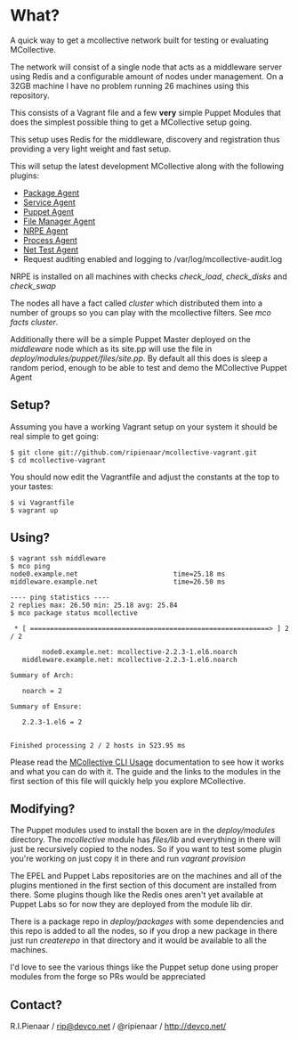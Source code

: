 What?
=====

A quick way to get a mcollective network built for testing or evaluating MCollective.

The network will consist of a single node that acts as a middleware server using
Redis and a configurable amount of nodes under management.  On a 32GB machine I
have no problem running 26 machines using this repository.

This consists of a Vagrant file and a few **very** simple Puppet Modules that does the
simplest possible thing to get a MCollective setup going.

This setup uses Redis for the middleware, discovery and registration thus providing
a very light weight and fast setup.

This will setup the latest development MCollective along with the following plugins:

   * [Package Agent](https://github.com/puppetlabs/mcollective-package-agent)
   * [Service Agent](https://github.com/puppetlabs/mcollective-service-agent)
   * [Puppet Agent](https://github.com/puppetlabs/mcollective-puppet-agent)
   * [File Manager Agent](https://github.com/puppetlabs/mcollective-filemgr-agent)
   * [NRPE Agent](https://github.com/puppetlabs/mcollective-nrpe-agent)
   * [Process Agent](https://github.com/puppetlabs/mcollective-process-agent)
   * [Net Test Agent](https://github.com/puppetlabs/mcollective-nettest-agent)
   * Request auditing enabled and logging to /var/log/mcollective-audit.log

NRPE is installed on all machines with checks *check_load*, *check_disks* and
*check_swap*

The nodes all have a fact called *cluster* which distributed them into a number
of groups so you can play with the mcollective filters.  See *mco facts cluster*.

Additionally there will be a simple Puppet Master deployed on the _middleware_ node
which as its site.pp will use the file in _deploy/modules/puppet/files/site.pp_.
By default all this does is sleep a random period, enough to be able to test and
demo the MCollective Puppet Agent

Setup?
------

Assuming you have a working Vagrant setup on your system it should be real simple
to get going:

    $ git clone git://github.com/ripienaar/mcollective-vagrant.git
    $ cd mcollective-vagrant

You should now edit the Vagrantfile and adjust the constants at the top to your
tastes:

    $ vi Vagrantfile
    $ vagrant up

Using?
------

    $ vagrant ssh middleware
    $ mco ping
    node0.example.net                        time=25.18 ms
    middleware.example.net                   time=26.50 ms

    ---- ping statistics ----
    2 replies max: 26.50 min: 25.18 avg: 25.84
    $ mco package status mcollective

     * [ ============================================================> ] 2 / 2

            node0.example.net: mcollective-2.2.3-1.el6.noarch
       middleware.example.net: mcollective-2.2.3-1.el6.noarch

    Summary of Arch:

       noarch = 2

    Summary of Ensure:

       2.2.3-1.el6 = 2


    Finished processing 2 / 2 hosts in 523.95 ms

Please read the [MCollective CLI Usage](http://docs.puppetlabs.com/mcollective/reference/basic/basic_cli_usage.html)
documentation to see how it works and what you can do with it.  The guide and the links
to the modules in the first section of this file will quickly help you explore MCollective.

Modifying?
----------

The Puppet modules used to install the boxen are in the _deploy/modules_ directory.
The _mcollective_ module has _files/lib_ and everything in there will just be recursively
copied to the nodes.  So if you want to test some plugin you're working on just copy it
in there and run _vagrant provision_

The EPEL and Puppet Labs repositories are on the machines and all of the plugins mentioned
in the first section of this document are installed from there.  Some plugins though like
the Redis ones aren't yet available at Puppet Labs so for now they are deployed from the
module lib dir.

There is a package repo in _deploy/packages_ with some dependencies and this repo is
added to all the nodes, so if you drop a new package in there just run _createrepo_ in
that directory and it would be available to all the machines.

I'd love to see the various things like the Puppet setup done using proper modules from
the forge so PRs would be appreciated

Contact?
--------
R.I.Pienaar / rip@devco.net / @ripienaar / http://devco.net/

